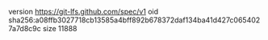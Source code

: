 version https://git-lfs.github.com/spec/v1
oid sha256:a08ffb3027718cb13585a4bff892b678372daf134ba41d427c0654027a7d8c9c
size 11888

